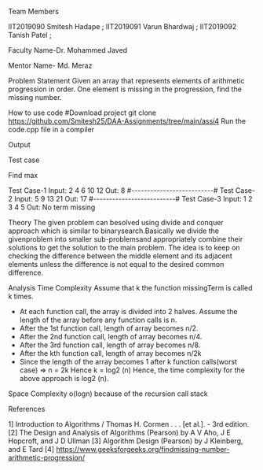 Team Members

IIT2019090 Smitesh Hadape ; IIT2019091 Varun Bhardwaj ; IIT2019092 Tanish Patel ;

Faculty Name-Dr. Mohammed Javed

Mentor Name- Md. Meraz

Problem Statement
Given an array that represents elements of arithmetic progression in
order. One element is missing in the progression, find the missing
number.

How to use code
#Download project
git clone https://github.com/Smitesh25/DAA-Assignments/tree/main/assi4
Run the code.cpp file in a compiler

Output

Test case

Find max

Test Case-1
Input:
2 4 6 10 12
Out:
8
#--------------------------#
Test Case-2
Input:
5 9 13 21
Out:
17
#--------------------------#
Test Case-3
Input:
1 2 3 4 5
Out:
No term missing

Theory
The given problem can besolved using divide and conquer approach which is similar to binarysearch.Basically we divide the givenproblem into smaller sub-problemsand appropriately combine their solutions to get the solution to the main problem.
The idea is to keep on checking the difference between the middle element and its adjacent elements unless the difference is not equal to the desired common difference.

Analysis
Time Complexity
Assume that k the function missingTerm is called k times.
- At each function call, the array is divided into 2 halves. Assume the length of the array before any function calls is n.
- After the 1st function call, length of array becomes n/2.
- After the 2nd function call, length of array becomes n/4.
- After the 3rd function call, length of array becomes n/8.
- After the kth function call, length of array becomes n/2k
- Since the length of the array becomes 1 after k function calls(worst case)
=> n = 2k
Hence k = log2 (n)
Hence, the time complexity for the above approach is log2 (n).

Space Complexity
o(logn) because of the recursion call stack 

References

1] Introduction to Algorithms / Thomas H. Cormen . . . [et al.]. - 3rd edition.
[2] The Design and Analysis of Algorithms (Pearson) by A V Aho, J E Hopcroft, and J D Ullman
[3] Algorithm Design (Pearson) by J Kleinberg, and E Tard
[4] https://www.geeksforgeeks.org/findmissing-number-arithmetic-progression/
